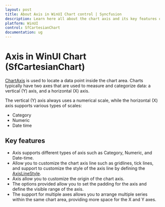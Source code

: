 ```yaml
---
layout: post
title: About Axis in WinUI Chart control | Syncfusion
description: Learn here all about the chart axis and its key features of the Syncfusion WinUI Chart (SfCartesianChart) control.
platform: WinUI
control: SfCartesianChart
documentation: ug
---
```


# Axis in WinUI Chart (SfCartesianChart)

[ChartAxis](https://help.syncfusion.com/cr/winui/Syncfusion.UI.Xaml.Charts.ChartAxis.html) is used to locate a data point inside the chart area. Charts typically have two axes that are used to measure and categorize data: a vertical (Y) axis, and a horizontal (X) axis.

The vertical (Y) axis always uses a numerical scale, while the horizontal (X) axis supports various types of scales:

* Category
* Numeric
* Date time

## Key features

* Axis supports different types of axis such as Category, Numeric, and Date-time.
* Allow you to customize the chart axis line such as gridlines, tick lines, and support to customize the style of the axis line by defining the [AxisLineStyle](https://help.syncfusion.com/cr/winui/Syncfusion.UI.Xaml.Charts.ChartAxis.html#Syncfusion_UI_Xaml_Charts_ChartAxis_AxisLineStyle). 
* Axis allow you to customize the origin of the chart axis. 
* The options provided allow you to set the padding for the axis and define the visible range of the axis.
* The support for multiple axes allows you to arrange multiple series within the same chart area, providing more space for the X and Y axes.